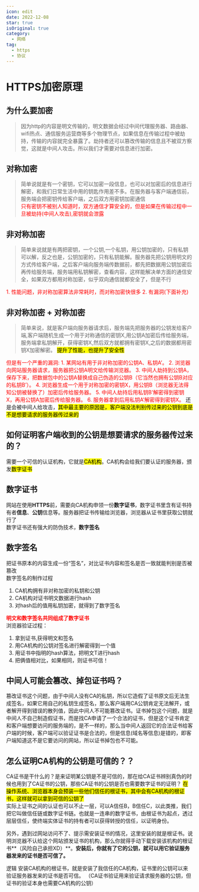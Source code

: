 ```yaml
---
icon: edit
date: 2022-12-08
star: true
isOriginal: true
category:
  - 网络
tag:
  - https
  - 协议
---
```


# HTTPS加密原理  
## 为什么要加密
>因为http的内容是明文传输的，明文数据会经过中间代理服务器、路由器、wifi热点、通信服务运营商等多个物理节点，如果信息在传输过程中被劫持，传输的内容就完全暴露了。劫持者还可以篡改传输的信息且不被双方察觉，这就是中间人攻击。所以我们才需要对信息进行加密。

## 对称加密
>简单说就是有一个密钥，它可以加密一段信息，也可以对加密后的信息进行解密，和我们日常生活中用的钥匙作用差不多。在服务器与客户端通信前，服务端会把密钥传给客户端，之后双方用密钥加密通信  
<font color="red">只有密钥不被别人知道时，双方通信才算安全的，但是如果在传输过程中一旦被劫持(中间人攻击),密钥就会泄露</font>

## 非对称加密
>简单来说就是有两把密钥，一个公钥,一个私钥，用公钥加密的，只有私钥可以解，反之也是，公钥加密的，只有私钥能解。服务器先把公钥用明文的方式传给客户端，之后客户端向服务端传数据前，都先把数据用公钥加密后再传给服务端，服务端用私钥解密，查看内容，这样能解决单方面的通信安全，如果双方都用对称加密，似乎双向通信就都安全了，但是不行
<font color="red">
1. 性能问题，非对称加密算法非常耗时，而对称加密快很多  
2. 有漏洞(下面补充)
</font>

## 非对称加密 + 对称加密
>简单来说，就是客户端向服务器请求后，服务端先把服务器的公钥发给客户端,客户端随机生成一个用于对称通信的密钥X,用公钥A加密后传给服务端，服务端拿私钥解开，获得密钥X,然后双方就都拥有密钥X,之后的数据都用密钥X加密解密。  <mark>提升了性能，也提升了安全性</mark>  
<font color="red">
但是有一个严重的漏洞:
1. 某网站有用于非对称加密的公钥A、私钥A’。
2. 浏览器向网站服务器请求，服务器把公钥A明文给传输浏览器。
3. 中间人劫持到公钥A，保存下来，把数据包中的公钥A替换成自己伪造的公钥B（它当然也拥有公钥B对应的私钥B’）。
4. 浏览器生成一个用于对称加密的密钥X，用公钥B（浏览器无法得知公钥被替换了）加密后传给服务器。
5. 中间人劫持后用私钥B’解密得到密钥X，再用公钥A加密后传给服务器。
6. 服务器拿到后用私钥A’解密得到密钥X。
</font>  
还是会被中间人给攻击，<mark>其中最主要的原因是，客户端没法判别传过来的公钥到底是不是想要请求的服务器传过来的</mark>

## 如何证明客户端收到的公钥是想要请求的服务器传过来的？
需要一个可信的认证机构，它就是<mark>CA机构</mark>。CA机构会给我们要认证的服务器，颁发<mark>数字证书</mark>

## 数字证书
网站在使用**HTTPS**前，需要向CA机构申领一份**数字证书**，数字证书里含有证书持有者**信息**、**公钥**信息等。服务器把证书传输给浏览器，浏览器从证书里获取公钥就行了  
数字证书还有强大的防伪技术，**数字签名**

## 数字签名
把证书原本的内容生成一份“签名”，对比证书内容和签名是否一致就能判别是否被篡改  
数字签名的制作过程
1. CA机构拥有非对称加密的私钥和公钥
2. CA机构对证书明文数据进行hash
3. 对hash后的值用私钥加密，就得到了数字签名


<font color="red">**明文和数字签名共同组成了数字证书**</font>  
浏览器验证过程：
1. 拿到证书,获得明文和签名
2. 用CA机构的公钥对签名进行解密得到一个值
3. 用证书中指明的hash算法，把明文T进行hash
4. 把俩值相对比，如果相同，则证书可信！

## 中间人可能会篡改、掉包证书吗？
篡改证书这个问题，由于中间人没有CA的私钥，所以它造假了证书原文后无法生成签名，如果它用自己的私钥生成签名，那么客户端用CA公钥肯定无法解开，或者解开得到错误的散列值，因此中间人不可能篡改证书。证书掉包这个问题，就是中间人不自己制造假证书，而是找CA申请了一个合法的证书，但是这个证书肯定和客户端想要访问的服务端的，是不一样的，那么当中间人返回它的合法证书给客户端的时候，客户端可以验证证书是合法的，但是信息(域名等信息)是错的，即客户端知道这不是它要访问的网站，所以证书掉包也不可能。

## 怎么证明CA机构的公钥是可信的？？
CA证书是干什么的？是来证明某公钥是不是可信的，那在给CA证书辨别真伪的时候也用到了CA证书的公钥，那些CA证书的公钥是否也需要数字证书的证明？
<mark>在操作系统、浏览器本身会预装一些他们信任的根证书，其中会有CA机构的根证书，这样就可以拿到可信的公钥了</mark>  
实际上证书之间的认证也可以不止一层，可以A信任B，B信任C，以此类推，我们把它叫做信任链或数字证书链。也就是一连串的数字证书，由根证书为起点，透过层层信任，使终端实体证书的持有者可以获得转授的信任，以证明身份。

另外，遇到过网站访问不了、提示需安装证书的情况，这里安装的就是根证书。说明浏览器不认给这个网站颁发证书的机构，那么你就得手动下载安装该机构的根证书**（风险自己承担XD）**。**安装后，你就有了它的公钥，就可以用它验证服务器发来的证书是否可信了。**

逻辑
安装CA机构的根证书，就是安装了我信任的CA机构，证书里的公钥可以来验证服务器发来的证书是否可信。
（CA证书验证用来验证请求服务器的公钥，但证书的验证本身也需要CA机构的公钥）

